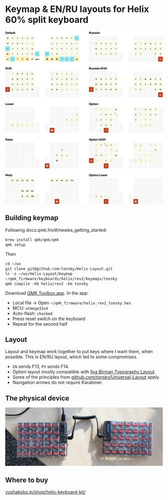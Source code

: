 # Keymap & EN/RU layouts for Helix 60% split keyboard

<img src="./cheatsheet.png">

## Building keymap

Following docs.qmk.fm/#/newbs_getting_started:

```
brew install qmk/qmk/qmk
qmk setup
```

Then

```
cd ~/ws
git clone git@github.com:tonsky/Helix-Layout.git
ln -s ~/ws/Helix-Layout/keymap ~/qmk_firmware/keyboards/helix/rev2/keymaps/tonsky
qmk compile -kb helix/rev2 -km tonsky
```

Download [QMK Toolbox.app](https://github.com/qmk/qmk_toolbox/releases). In the app:

- Local file -> Open `~/qmk_firmware/helix_rev2_tonsky.hex`
- MCU: `atmega32u4`
- Auto-flash: `checked`
- Press reset switch on the keyboard
- Repeat for the second half

## Layout

Layout and keymap work together to put keys where I want them, when possible. This is EN/RU layout, which led to some compromises.

- `EN` sends F13, `РУ` sends F14.
- Option layout mostly compatible with [Ilya Birman Typography Layout](https://ilyabirman.ru/projects/typography-layout/).
- Some of the principles from [github.com/tonsky/Universal-Layout](https://github.com/tonsky/Universal-Layout) apply.
- Navigation arrows do not require Karabiner.

## The physical device

<img src="./photo.jpg">

## Where to buy

[yushakobo.jp/shop/helix-keyboard-kit/](https://yushakobo.jp/shop/helix-keyboard-kit/)